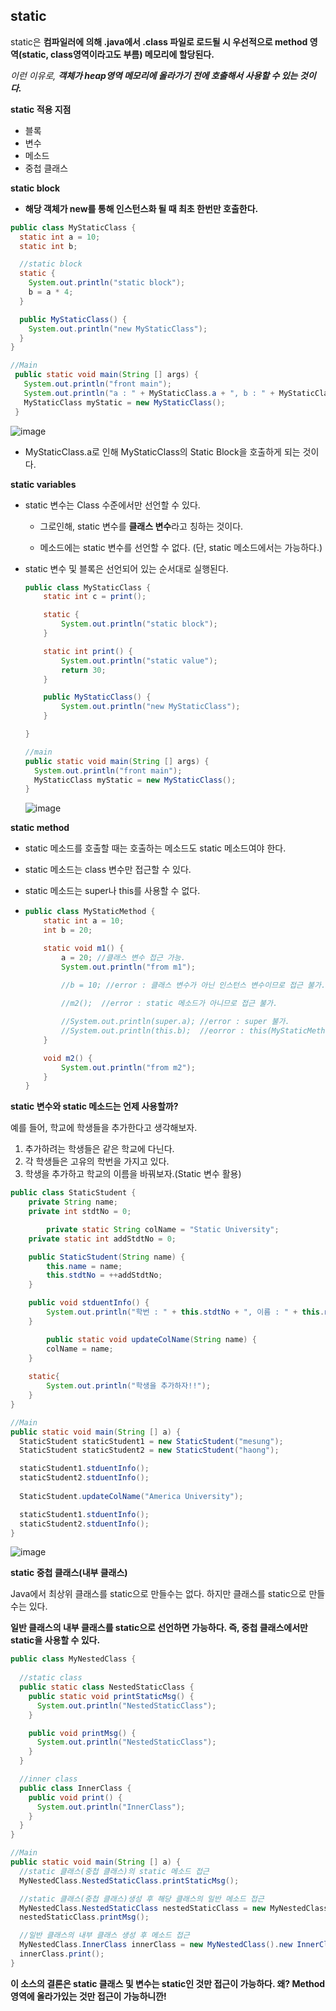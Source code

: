 ## static

static은 **컴파일러에 의해 .java에서 .class 파일로 로드될 시 우선적으로 method 영역(static, class영역이라고도 부름) 메모리에 할당된다.**

*이런 이유로, **객체가 heap영역 메모리에 올라가기 전에 호출해서 사용할 수 있는 것이다.***



**static 적용 지점**

- 블록
- 변수
- 메소드
- 중첩 클래스



**static block**

- **해당 객체가 new를 통해 인스턴스화 될 때 최초 한번만 호출한다.**

~~~java
public class MyStaticClass {
  static int a = 10;
  static int b;

  //static block
  static {
    System.out.println("static block");
    b = a * 4;
  }

  public MyStaticClass() {
    System.out.println("new MyStaticClass");
  }
}

//Main
 public static void main(String [] args) {
   System.out.println("front main");
   System.out.println("a : " + MyStaticClass.a + ", b : " + MyStaticClass.b);
   MyStaticClass myStatic = new MyStaticClass();
 }

~~~

![image](https://user-images.githubusercontent.com/40616436/74586584-5bf83e00-502c-11ea-8c09-1b688644b15c.png)

- MyStaticClass.a로 인해 MyStaticClass의 Static Block을 호출하게 되는 것이다.



**static variables**

- static 변수는 Class 수준에서만 선언할 수 있다.

  - 그로인해, static 변수를 **클래스 변수**라고 칭하는 것이다.

  - 메소드에는 static 변수를 선언할 수 없다. (단, static 메소드에서는 가능하다.)

- static 변수 및 블록은 선언되어 있는 순서대로 실행된다.

  ~~~java
  public class MyStaticClass {
      static int c = print();
  
      static {
          System.out.println("static block");
      }
  
      static int print() {
          System.out.println("static value");
          return 30;
      }
  
      public MyStaticClass() {
          System.out.println("new MyStaticClass");
      }
  
  }
  
  //main
  public static void main(String [] args) {
    System.out.println("front main");
    MyStaticClass myStatic = new MyStaticClass();
  }
  ~~~

  ![image](https://user-images.githubusercontent.com/40616436/74587172-bd231000-5032-11ea-8c7e-4394602b751a.png)



**static method**

- static 메소드를 호출할 때는 호출하는 메소드도 static 메소드여야 한다.

- static 메소드는 class 변수만 접근할 수 있다.

- static 메소드는 super나 this를 사용할 수 없다.

- ~~~java
  public class MyStaticMethod {
      static int a = 10;
      int b = 20;
  
      static void m1() {
          a = 20; //클래스 변수 접근 가능.
          System.out.println("from m1");
  
          //b = 10; //error : 클래스 변수가 아닌 인스턴스 변수이므로 접근 불가.
          
          //m2();  //error : static 메소드가 아니므로 접근 불가.
  
          //System.out.println(super.a); //error : super 불가.
          //System.out.println(this.b);  //eorror : this(MyStaticMethod) 불가.
      }
  
      void m2() {
          System.out.println("from m2");
      }
  }
  ~~~



**static 변수와 static 메소드는 언제 사용할까?**

예를 들어, 학교에 학생들을 추가한다고 생각해보자.

1. 추가하려는 학생들은 같은 학교에 다닌다.
2. 각 학생들은 고유의 학번을 가지고 있다.
3. 학생을 추가하고 학교의 이름을 바꿔보자.(Static 변수 활용)

~~~java
public class StaticStudent {
    private String name;
    private int stdtNo = 0;

		private static String colName = "Static University";
    private static int addStdtNo = 0;

    public StaticStudent(String name) {
        this.name = name;
        this.stdtNo = ++addStdtNo;
    }

    public void stduentInfo() {
        System.out.println("학번 : " + this.stdtNo + ", 이름 : " + this.name);
    }

		public static void updateColName(String name) {
        colName = name;
    }  
  
    static{
        System.out.println("학생을 추가하자!!");
    }
}

//Main
public static void main(String [] a) {
  StaticStudent staticStudent1 = new StaticStudent("mesung");
  StaticStudent staticStudent2 = new StaticStudent("haong");

  staticStudent1.stduentInfo();
  staticStudent2.stduentInfo();
  
  StaticStudent.updateColName("America University");

  staticStudent1.stduentInfo();
  staticStudent2.stduentInfo();
}
~~~

![image](https://user-images.githubusercontent.com/40616436/74587509-b4343d80-5036-11ea-893b-ac798d2d55bc.png)



**static 중첩 클래스(내부 클래스)**

Java에서 최상위 클래스를 static으로 만들수는 없다. 하지만 클래스를 static으로 만들수는 있다.

 **일반 클래스의 내부 클래스를 static으로 선언하면 가능하다. 즉, 중첩 클래스에서만 static을 사용할 수 있다.**

~~~java
public class MyNestedClass {
  
  //static class
  public static class NestedStaticClass {
    public static void printStaticMsg() {
      System.out.println("NestedStaticClass");
    }

    public void printMsg() {
      System.out.println("NestedStaticClass");
    }
  }

  //inner class
  public class InnerClass {
    public void print() {
      System.out.println("InnerClass");
    }
  }
}

//Main
public static void main(String [] a) {
  //static 클래스(중첩 클래스)의 static 메소드 접근
  MyNestedClass.NestedStaticClass.printStaticMsg();

  //static 클래스(중첩 클래스)생성 후 해당 클래스의 일반 메소드 접근
  MyNestedClass.NestedStaticClass nestedStaticClass = new MyNestedClass.NestedStaticClass();
  nestedStaticClass.printMsg();

  //일반 클래스의 내부 클래스 생성 후 메소드 접근
  MyNestedClass.InnerClass innerClass = new MyNestedClass().new InnerClass();
  innerClass.print();
}
~~~

**이 소스의 결론은 static 클래스 및 변수는 static인 것만 접근이 가능하다. 왜? Method 영역에 올라가있는 것만 접근이 가능하니깐!**



